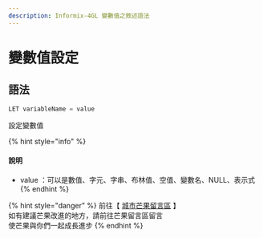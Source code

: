 ```yaml
---
description: Informix-4GL 變數值之敘述語法
---
```


# 變數值設定

## 語法

```objectivec
LET variableName = value
```

設定變數值

{% hint style="info" %}
#### 說明

* value ：可以是數值、字元、字串、布林值、空值、變數名、NULL、表示式
{% endhint %}

{% hint style="danger" %}
前往【 [城市芒果留言區](https://give0714.pixnet.net/blog/post/45996817-informix-4gl-%e8%ae%8a%e6%95%b8%e5%80%bc%e8%a8%ad%e5%ae%9a) 】  
如有建議芒果改進的地方，請前往芒果留言區留言  
使芒果與你們一起成長進步
{% endhint %}

